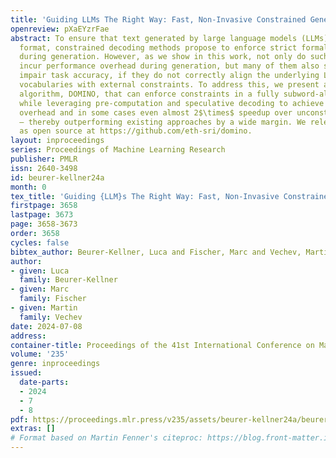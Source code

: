 ```yaml
---
title: 'Guiding LLMs The Right Way: Fast, Non-Invasive Constrained Generation'
openreview: pXaEYzrFae
abstract: To ensure that text generated by large language models (LLMs) is in an expected
  format, constrained decoding methods propose to enforce strict formal language constraints
  during generation. However, as we show in this work, not only do such methods often
  incur performance overhead during generation, but many of them also significantly
  impair task accuracy, if they do not correctly align the underlying LLM sub-word
  vocabularies with external constraints. To address this, we present a novel decoding
  algorithm, DOMINO, that can enforce constraints in a fully subword-aligned fashion,
  while leveraging pre-computation and speculative decoding to achieve virtually no
  overhead and in some cases even almost 2$\times$ speedup over unconstrained decoding
  – thereby outperforming existing approaches by a wide margin. We release DOMINO
  as open source at https://github.com/eth-sri/domino.
layout: inproceedings
series: Proceedings of Machine Learning Research
publisher: PMLR
issn: 2640-3498
id: beurer-kellner24a
month: 0
tex_title: 'Guiding {LLM}s The Right Way: Fast, Non-Invasive Constrained Generation'
firstpage: 3658
lastpage: 3673
page: 3658-3673
order: 3658
cycles: false
bibtex_author: Beurer-Kellner, Luca and Fischer, Marc and Vechev, Martin
author:
- given: Luca
  family: Beurer-Kellner
- given: Marc
  family: Fischer
- given: Martin
  family: Vechev
date: 2024-07-08
address:
container-title: Proceedings of the 41st International Conference on Machine Learning
volume: '235'
genre: inproceedings
issued:
  date-parts:
  - 2024
  - 7
  - 8
pdf: https://proceedings.mlr.press/v235/assets/beurer-kellner24a/beurer-kellner24a.pdf
extras: []
# Format based on Martin Fenner's citeproc: https://blog.front-matter.io/posts/citeproc-yaml-for-bibliographies/
---
```

